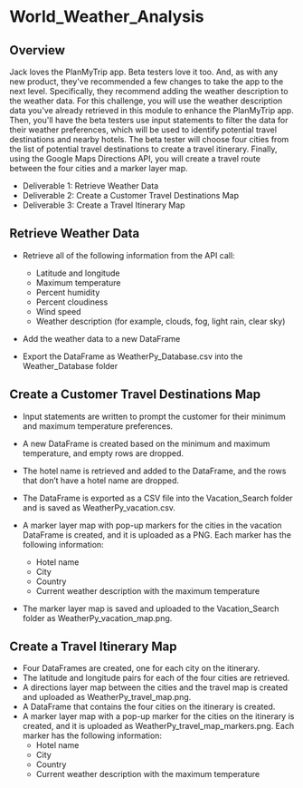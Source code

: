 # World_Weather_Analysis

## Overview

Jack loves the PlanMyTrip app. Beta testers love it too. And, as with any new product, they've recommended a few changes to take the app to the next level. Specifically, they recommend adding the weather description to the weather data.
For this challenge, you will use the weather description data you've already retrieved in this module to enhance the PlanMyTrip app. Then, you'll have the beta testers use input statements to filter the data for their weather preferences, which will be used to identify potential travel destinations and nearby hotels. The beta tester will choose four cities from the list of potential travel destinations to create a travel itinerary. Finally, using the Google Maps Directions API, you will create a travel route between the four cities and a marker layer map.

* Deliverable 1: Retrieve Weather Data
* Deliverable 2: Create a Customer Travel Destinations Map
* Deliverable 3: Create a Travel Itinerary Map

## Retrieve Weather Data 

* Retrieve all of the following information from the API call:
   - Latitude and longitude
   - Maximum temperature
   - Percent humidity
   - Percent cloudiness
   - Wind speed
   - Weather description (for example, clouds, fog, light rain, clear sky)

* Add the weather data to a new DataFrame 
* Export the DataFrame as WeatherPy_Database.csv into the Weather_Database folder 

## Create a Customer Travel Destinations Map

* Input statements are written to prompt the customer for their minimum and maximum temperature preferences. 
* A new DataFrame is created based on the minimum and maximum temperature, and empty rows are dropped.
* The hotel name is retrieved and added to the DataFrame, and the rows that don’t have a hotel name are dropped. 
* The DataFrame is exported as a CSV file into the Vacation_Search folder and is saved as WeatherPy_vacation.csv.
* A marker layer map with pop-up markers for the cities in the vacation DataFrame is created, and it is uploaded as a PNG. Each marker has the following information: 
   - Hotel name
   - City
   - Country
   - Current weather description with the maximum temperature

* The marker layer map is saved and uploaded to the Vacation_Search folder as WeatherPy_vacation_map.png.

## Create a Travel Itinerary Map 

* Four DataFrames are created, one for each city on the itinerary. 
* The latitude and longitude pairs for each of the four cities are retrieved. 
* A directions layer map between the cities and the travel map is created and uploaded as WeatherPy_travel_map.png. 
* A DataFrame that contains the four cities on the itinerary is created. 
* A marker layer map with a pop-up marker for the cities on the itinerary is created, and it is uploaded as WeatherPy_travel_map_markers.png. Each marker has the following information: 
    - Hotel name
    - City
    - Country
    - Current weather description with the maximum temperature
